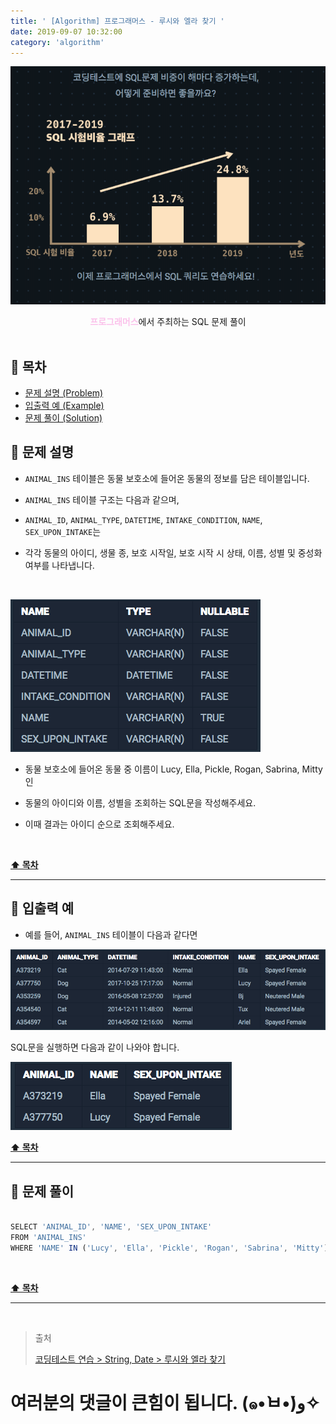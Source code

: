 ```yaml
---
title: ' [Algorithm] 프로그래머스 - 루시와 엘라 찾기 '
date: 2019-09-07 10:32:00
category: 'algorithm'
---
```


![](../../images/sql/logo.png)

<center><strong style="color:#fbc2eb">프로그래머스</strong>에서 주최하는 SQL 문제 풀이</center>

<br />

## **💎 목차**
  * [문제 설명 (Problem)](#-문제-설명)
  * [입출력 예 (Example)](#-입출력-예)
  * [문제 풀이 (Solution)](#-문제-풀이)

## **📕 문제 설명**

- `ANIMAL_INS` 테이블은 동물 보호소에 들어온 동물의 정보를 담은 테이블입니다.

- `ANIMAL_INS` 테이블 구조는 다음과 같으며,

- `ANIMAL_ID`, `ANIMAL_TYPE`, `DATETIME`, `INTAKE_CONDITION`, `NAME`, `SEX_UPON_INTAKE`는

- 각각 동물의 아이디, 생물 종, 보호 시작일, 보호 시작 시 상태, 이름, 성별 및 중성화 여부를 나타냅니다.

<br />

![](../../images/sql/table.1.png)
<br />

- 동물 보호소에 들어온 동물 중 이름이 Lucy, Ella, Pickle, Rogan, Sabrina, Mitty인 

- 동물의 아이디와 이름, 성별을 조회하는 SQL문을 작성해주세요.

- 이때 결과는 아이디 순으로 조회해주세요.

<br />

**[⬆ 목차](#-목차)**

---

## **📙 입출력 예**

- 예를 들어, `ANIMAL_INS` 테이블이 다음과 같다면

![](../../images/sql/string,date/1-1.example.png)
<br />

SQL문을 실행하면 다음과 같이 나와야 합니다.

![](../../images/sql/string,date/1-2.example.png)
<br />

**[⬆ 목차](#-목차)**

---

## **📘 문제 풀이**

```js

SELECT 'ANIMAL_ID', 'NAME', 'SEX_UPON_INTAKE'
FROM 'ANIMAL_INS'
WHERE 'NAME' IN ('Lucy', 'Ella', 'Pickle', 'Rogan', 'Sabrina', 'Mitty')

```

<br />

**[⬆ 목차](#-목차)**

---

<br />

> 출처
>
> <a href="https://programmers.co.kr/learn/courses/30/lessons/59046" target="_blank">코딩테스트 연습 > String, Date > 루시와 엘라 찾기</a>

# 여러분의 댓글이 큰힘이 됩니다. (๑•̀ㅂ•́)و✧
